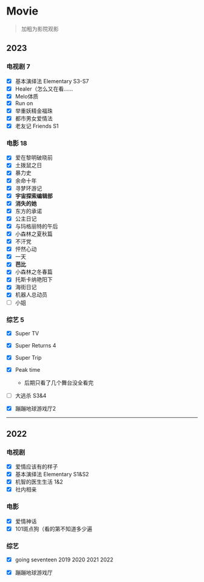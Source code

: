 # Movie 

> 加粗为影院观影

## 2023
### 电视剧 7<!-- {docsify-ignore} -->
- [x] 基本演绎法 Elementary S3-S7
- [x] Healer（怎么又在看……
- [x] Melo体质
- [x] Run on
- [x] 举重妖精金福珠
- [x] 都市男女爱情法
- [x] 老友记 Friends S1

### 电影 18<!-- {docsify-ignore} -->
- [x] 爱在黎明破晓前
- [x] 土拨鼠之日
- [x] 暴力史
- [x] 余命十年
- [x] 寻梦环游记
- [x] **宇宙探索编辑部**
- [x] **消失的她**
- [x] 东方的承诺
- [x] 公主日记
- [x] 与玛格丽特的午后
- [x] 小森林之夏秋篇
- [x] 不汗党
- [x] 怦然心动
- [x] 一天
- [x] **芭比**
- [x] 小森林之冬春篇
- [x] 托斯卡纳艳阳下
- [x] 海街日记
- [x] 机器人总动员
- [ ] 小姐

### 综艺 5<!-- {docsify-ignore} -->
- [x] Super TV
- [x] Super Returns 4
- [x] Super Trip
- [x] Peak time
    - 后期只看了几个舞台没全看完
- [ ] 大逃杀 S3&4
- [x] 蹦蹦地球游戏厅2


---

## 2022
### 电视剧<!-- {docsify-ignore} -->
- [x] 爱情应该有的样子
- [x] 基本演绎法 Elementary S1&S2
- [x] 机智的医生生活 1&2
- [x] 社内相亲

### 电影<!-- {docsify-ignore} -->
- [x] 爱情神话
- [x] 101斑点狗（看的第不知道多少遍

### 综艺<!-- {docsify-ignore} -->
- [x] going seventeen 2019 2020 2021 2022
- [x] 蹦蹦地球游戏厅

